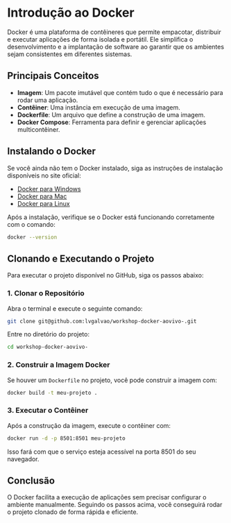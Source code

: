 # Introdução ao Docker

Docker é uma plataforma de contêineres que permite empacotar, distribuir e executar aplicações de forma isolada e portátil. Ele simplifica o desenvolvimento e a implantação de software ao garantir que os ambientes sejam consistentes em diferentes sistemas.

## Principais Conceitos
- **Imagem**: Um pacote imutável que contém tudo o que é necessário para rodar uma aplicação.
- **Contêiner**: Uma instância em execução de uma imagem.
- **Dockerfile**: Um arquivo que define a construção de uma imagem.
- **Docker Compose**: Ferramenta para definir e gerenciar aplicações multicontêiner.

## Instalando o Docker
Se você ainda não tem o Docker instalado, siga as instruções de instalação disponíveis no site oficial:

- [Docker para Windows](https://docs.docker.com/desktop/install/windows-install/)
- [Docker para Mac](https://docs.docker.com/desktop/install/mac-install/)
- [Docker para Linux](https://docs.docker.com/engine/install/)

Após a instalação, verifique se o Docker está funcionando corretamente com o comando:
```sh
docker --version
```

## Clonando e Executando o Projeto
Para executar o projeto disponível no GitHub, siga os passos abaixo:

### 1. Clonar o Repositório
Abra o terminal e execute o seguinte comando:
```sh
git clone git@github.com:lvgalvao/workshop-docker-aovivo-.git
```
Entre no diretório do projeto:
```sh
cd workshop-docker-aovivo-
```

### 2. Construir a Imagem Docker
Se houver um `Dockerfile` no projeto, você pode construir a imagem com:
```sh
docker build -t meu-projeto .
```

### 3. Executar o Contêiner
Após a construção da imagem, execute o contêiner com:
```sh
docker run -d -p 8501:8501 meu-projeto
```
Isso fará com que o serviço esteja acessível na porta 8501 do seu navegador.

## Conclusão
O Docker facilita a execução de aplicações sem precisar configurar o ambiente manualmente. Seguindo os passos acima, você conseguirá rodar o projeto clonado de forma rápida e eficiente.
